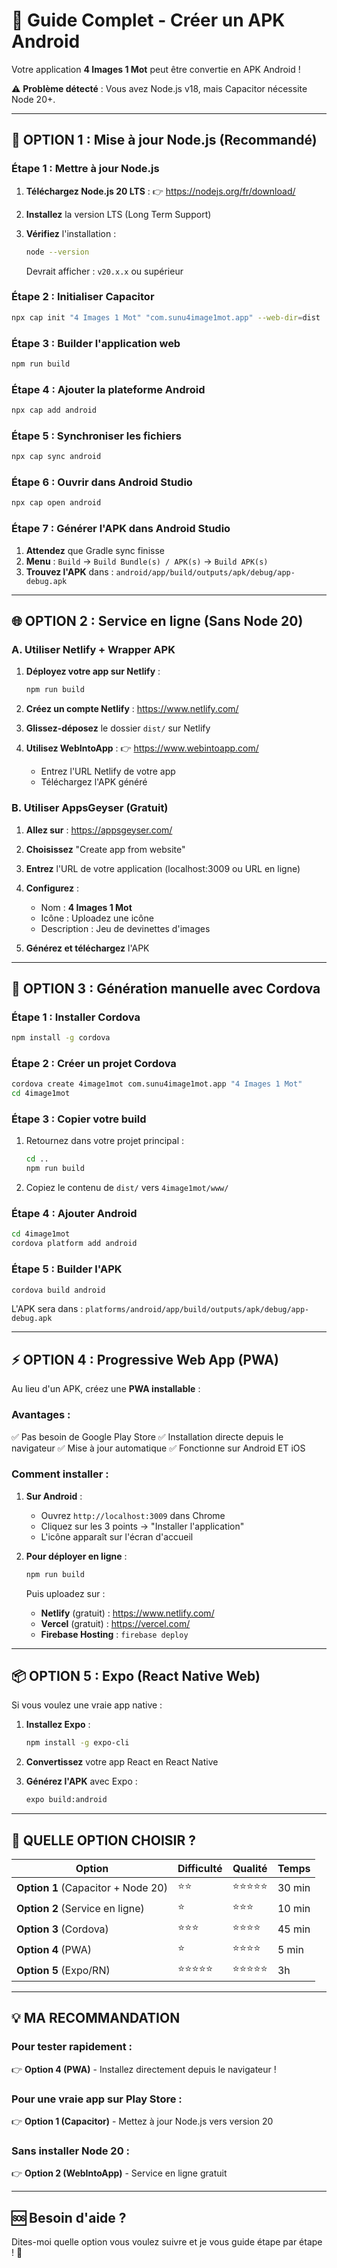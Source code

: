 # 📱 Guide Complet - Créer un APK Android

Votre application **4 Images 1 Mot** peut être convertie en APK Android !

⚠️ **Problème détecté** : Vous avez Node.js v18, mais Capacitor nécessite Node 20+.

---

## 🚀 OPTION 1 : Mise à jour Node.js (Recommandé)

### **Étape 1 : Mettre à jour Node.js**

1. **Téléchargez Node.js 20 LTS** :
   👉 https://nodejs.org/fr/download/

2. **Installez** la version LTS (Long Term Support)

3. **Vérifiez** l'installation :
   ```bash
   node --version
   ```
   Devrait afficher : `v20.x.x` ou supérieur

### **Étape 2 : Initialiser Capacitor**

```bash
npx cap init "4 Images 1 Mot" "com.sunu4image1mot.app" --web-dir=dist
```

### **Étape 3 : Builder l'application web**

```bash
npm run build
```

### **Étape 4 : Ajouter la plateforme Android**

```bash
npx cap add android
```

### **Étape 5 : Synchroniser les fichiers**

```bash
npx cap sync android
```

### **Étape 6 : Ouvrir dans Android Studio**

```bash
npx cap open android
```

### **Étape 7 : Générer l'APK dans Android Studio**

1. **Attendez** que Gradle sync finisse
2. **Menu** : `Build` → `Build Bundle(s) / APK(s)` → `Build APK(s)`
3. **Trouvez l'APK** dans : `android/app/build/outputs/apk/debug/app-debug.apk`

---

## 🌐 OPTION 2 : Service en ligne (Sans Node 20)

### **A. Utiliser Netlify + Wrapper APK**

1. **Déployez votre app sur Netlify** :
   ```bash
   npm run build
   ```

2. **Créez un compte Netlify** : https://www.netlify.com/

3. **Glissez-déposez** le dossier `dist/` sur Netlify

4. **Utilisez WebIntoApp** :
   👉 https://www.webintoapp.com/

   - Entrez l'URL Netlify de votre app
   - Téléchargez l'APK généré

### **B. Utiliser AppsGeyser (Gratuit)**

1. **Allez sur** : https://appsgeyser.com/

2. **Choisissez** "Create app from website"

3. **Entrez** l'URL de votre application (localhost:3009 ou URL en ligne)

4. **Configurez** :
   - Nom : **4 Images 1 Mot**
   - Icône : Uploadez une icône
   - Description : Jeu de devinettes d'images

5. **Générez et téléchargez** l'APK

---

## 🔧 OPTION 3 : Génération manuelle avec Cordova

### **Étape 1 : Installer Cordova**

```bash
npm install -g cordova
```

### **Étape 2 : Créer un projet Cordova**

```bash
cordova create 4image1mot com.sunu4image1mot.app "4 Images 1 Mot"
cd 4image1mot
```

### **Étape 3 : Copier votre build**

1. Retournez dans votre projet principal :
   ```bash
   cd ..
   npm run build
   ```

2. Copiez le contenu de `dist/` vers `4image1mot/www/`

### **Étape 4 : Ajouter Android**

```bash
cd 4image1mot
cordova platform add android
```

### **Étape 5 : Builder l'APK**

```bash
cordova build android
```

L'APK sera dans : `platforms/android/app/build/outputs/apk/debug/app-debug.apk`

---

## ⚡ OPTION 4 : Progressive Web App (PWA)

Au lieu d'un APK, créez une **PWA installable** :

### **Avantages** :
✅ Pas besoin de Google Play Store
✅ Installation directe depuis le navigateur
✅ Mise à jour automatique
✅ Fonctionne sur Android ET iOS

### **Comment installer** :

1. **Sur Android** :
   - Ouvrez `http://localhost:3009` dans Chrome
   - Cliquez sur les 3 points → "Installer l'application"
   - L'icône apparaît sur l'écran d'accueil

2. **Pour déployer en ligne** :
   ```bash
   npm run build
   ```
   Puis uploadez sur :
   - **Netlify** (gratuit) : https://www.netlify.com/
   - **Vercel** (gratuit) : https://vercel.com/
   - **Firebase Hosting** : `firebase deploy`

---

## 📦 OPTION 5 : Expo (React Native Web)

Si vous voulez une vraie app native :

1. **Installez Expo** :
   ```bash
   npm install -g expo-cli
   ```

2. **Convertissez** votre app React en React Native

3. **Générez l'APK** avec Expo :
   ```bash
   expo build:android
   ```

---

## 🎯 QUELLE OPTION CHOISIR ?

| Option | Difficulté | Qualité | Temps |
|--------|------------|---------|-------|
| **Option 1** (Capacitor + Node 20) | ⭐⭐ | ⭐⭐⭐⭐⭐ | 30 min |
| **Option 2** (Service en ligne) | ⭐ | ⭐⭐⭐ | 10 min |
| **Option 3** (Cordova) | ⭐⭐⭐ | ⭐⭐⭐⭐ | 45 min |
| **Option 4** (PWA) | ⭐ | ⭐⭐⭐⭐ | 5 min |
| **Option 5** (Expo/RN) | ⭐⭐⭐⭐⭐ | ⭐⭐⭐⭐⭐ | 3h |

---

## 💡 MA RECOMMANDATION

### **Pour tester rapidement** :
👉 **Option 4 (PWA)** - Installez directement depuis le navigateur !

### **Pour une vraie app sur Play Store** :
👉 **Option 1 (Capacitor)** - Mettez à jour Node.js vers version 20

### **Sans installer Node 20** :
👉 **Option 2 (WebIntoApp)** - Service en ligne gratuit

---

## 🆘 Besoin d'aide ?

Dites-moi quelle option vous voulez suivre et je vous guide étape par étape ! 🚀





